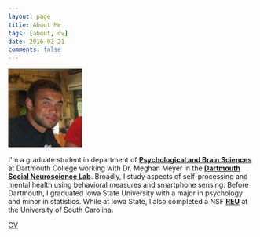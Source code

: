 ```yaml
---
layout: page
title: About Me
tags: [about, cv]
date: 2016-03-21
comments: false
---
```

    

![img](assets/img/logo_alex.jpg)

I'm a graduate student in department of <a href="https://pbs.dartmouth.edu//"><b>Psychological and Brain Sciences</b></a> at Dartmouth College working with Dr. Meghan Meyer in the <a href="http://www.dartmouth-socialneurolab.com/"><b>Dartmouth Social Neuroscience Lab</b></a>.  Broadly, I study aspects of self-processing and mental health using behavioral measures and smartphone sensing.  Before Dartmouth, I graduated Iowa State University with a major in psychology and minor in statistics. While at Iowa State, I also completed a NSF <a href="https://psych.sc.edu/srebcs/"><b>REU</b></a> at the University of South Carolina.

[CV](https://dasilvaa10.github.io/assets/cv.pdf)

